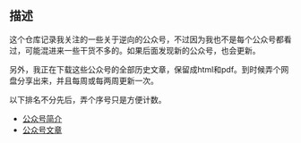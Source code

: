 ## 描述

这个仓库记录我关注的一些关于逆向的公众号，不过因为我也不是每个公众号都看过，可能混进来一些干货不多的。如果后面发现新的公众号，也会更新。

另外，我正在下载这些公众号的全部历史文章，保留成html和pdf。到时候弄个网盘分享出来，并且每周或每两周更新一次。

以下排名不分先后，弄个序号只是方便计数。

- [公众号简介](./公众号简介.md)
- [公众号文章](./公众号文章.md)